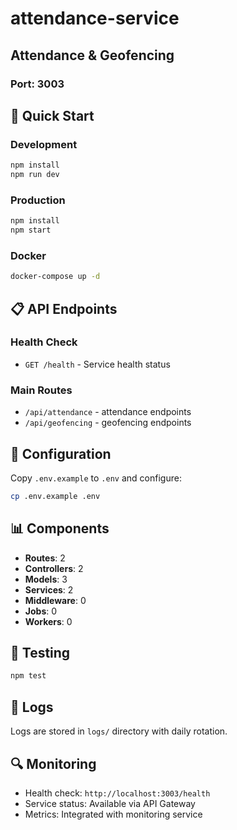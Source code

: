 # attendance-service

## Attendance & Geofencing

### Port: 3003

## 🚀 Quick Start

### Development
```bash
npm install
npm run dev
```

### Production
```bash
npm install
npm start
```

### Docker
```bash
docker-compose up -d
```

## 📋 API Endpoints

### Health Check
- `GET /health` - Service health status

### Main Routes
- `/api/attendance` - attendance endpoints
- `/api/geofencing` - geofencing endpoints

## 🔧 Configuration

Copy `.env.example` to `.env` and configure:

```bash
cp .env.example .env
```

## 📊 Components

- **Routes**: 2
- **Controllers**: 2
- **Models**: 3
- **Services**: 2
- **Middleware**: 0
- **Jobs**: 0
- **Workers**: 0

## 🧪 Testing

```bash
npm test
```

## 📝 Logs

Logs are stored in `logs/` directory with daily rotation.

## 🔍 Monitoring

- Health check: `http://localhost:3003/health`
- Service status: Available via API Gateway
- Metrics: Integrated with monitoring service